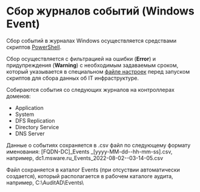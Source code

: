 # Сбор журналов событий (Windows Event)

Сбор событий в журналах Windows осуществляется средствами скриптов [PowerShell](/PowerShell/).

Сбор осуществляется с фильтрацией на ошибки (**Error**) и придупреждения (**Warning**) с необходимым задаваемым сроком, который указывается в специальном [файле настроек](/Settings/) перед запуском скриптов для сбора данных об IT инфраструктуре.

Собираются события со следующих журналов на контроллерах доменов:
- Application
- System
- DFS Replication
- Directory Service
- DNS Server

Данные о событиях сохраняется в .csv файл по следующему формату именования: [FQDN-DC]_Events _[yyyy-MM-dd--hh-mm-ss].csv, например, dc1.msware.ru_Events_2022-08-02--03-14-05.csv

Файл сохраняется в каталог Events (при отсуствии автоматически создается), который располагается в рабочем каталоге аудита, например, C:\AuditAD\Events\ 